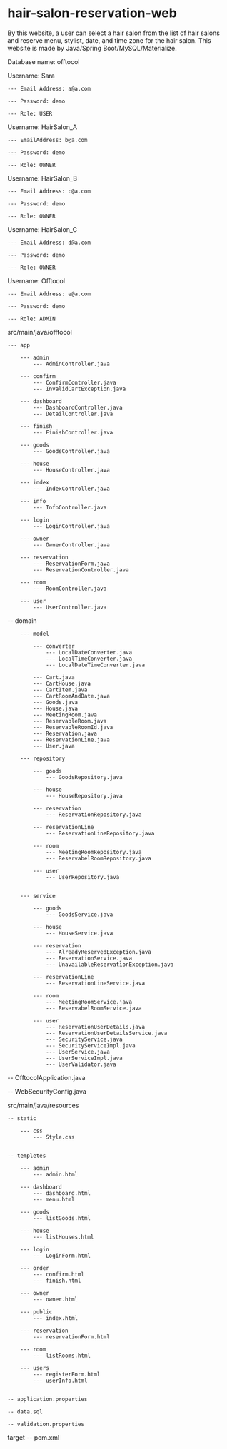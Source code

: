 # hair-salon-reservation-web
By this website,  a user can select a hair salon from the list of hair salons and reserve menu, stylist, date, and time zone for the hair salon. This website is made by Java/Spring Boot/MySQL/Materialize.




Database name: offtocol




Username: Sara

    --- Email Address: a@a.com

    --- Password: demo

    --- Role: USER


Username: HairSalon_A

    --- EmailAddress: b@a.com

    --- Password: demo

    --- Role: OWNER


Username: HairSalon_B

    --- Email Address: c@a.com

    --- Password: demo

    --- Role: OWNER


Username: HairSalon_C

    --- Email Address: d@a.com

    --- Password: demo

    --- Role: OWNER


Username: Offtocol

    --- Email Address: e@a.com

    --- Password: demo

    --- Role: ADMIN




src/main/java/offtocol


    --- app

        --- admin
            --- AdminController.java

        --- confirm
            --- ConfirmController.java
            --- InvalidCartException.java

        --- dashboard
            --- DashboardController.java
            --- DetailController.java

        --- finish
            --- FinishController.java

        --- goods
            --- GoodsController.java

        --- house
            --- HouseController.java

        --- index
            --- IndexController.java

        --- info
            --- InfoController.java

        --- login
            --- LoginController.java

        --- owner
            --- OwnerController.java

        --- reservation
            --- ReservationForm.java
            --- ReservationController.java

        --- room
            --- RoomController.java

        --- user
            --- UserController.java


   -- domain

        --- model

            --- converter
                --- LocalDateConverter.java
                --- LocalTimeConverter.java
                --- LocalDateTimeConverter.java

            --- Cart.java
            --- CartHouse.java
            --- CartItem.java
            --- CartRoomAndDate.java
            --- Goods.java
            --- House.java
            --- MeetingRoom.java
            --- ReservableRoom.java
            --- ReservableRoomId.java
            --- Reservation.java
            --- ReservationLine.java
            --- User.java

        --- repository

            --- goods
                --- GoodsRepository.java

            --- house
                --- HouseRepository.java

            --- reservation
                --- ReservationRepository.java

            --- reservationLine
                --- ReservationLineRepository.java

            --- room
                --- MeetingRoomRepository.java
                --- ReservabelRoomRepository.java

            --- user
                --- UserRepository.java


        --- service

            --- goods
                --- GoodsService.java

            --- house
                --- HouseService.java

            --- reservation
                --- AlreadyReservedException.java
                --- ReservationService.java
                --- UnavailableReservationException.java

            --- reservationLine
                --- ReservationLineService.java

            --- room
                --- MeetingRoomService.java
                --- ReservabelRoomService.java

            --- user
                --- ReservationUserDetails.java
                --- ReservationUserDetailsService.java
                --- SecurityService.java
                --- SecurityServiceImpl.java
                --- UserService.java
                --- UserServiceImpl.java
                --- UserValidator.java





   -- OfftocolApplication.java

   -- WebSecurityConfig.java



src/main/java/resources


    -- static

        --- css
            --- Style.css


    -- templetes

        --- admin
            --- admin.html

        --- dashboard
            --- dashboard.html
            --- menu.html

        --- goods
            --- listGoods.html

        --- house
            --- listHouses.html

        --- login
            --- LoginForm.html

        --- order
            --- confirm.html
            --- finish.html

        --- owner
            --- owner.html

        --- public
            --- index.html

        --- reservation
            --- reservationForm.html

        --- room
            --- listRooms.html

        --- users
            --- registerForm.html
            --- userInfo.html


    -- application.properties

    -- data.sql

    -- validation.properties




target
    -- pom.xml